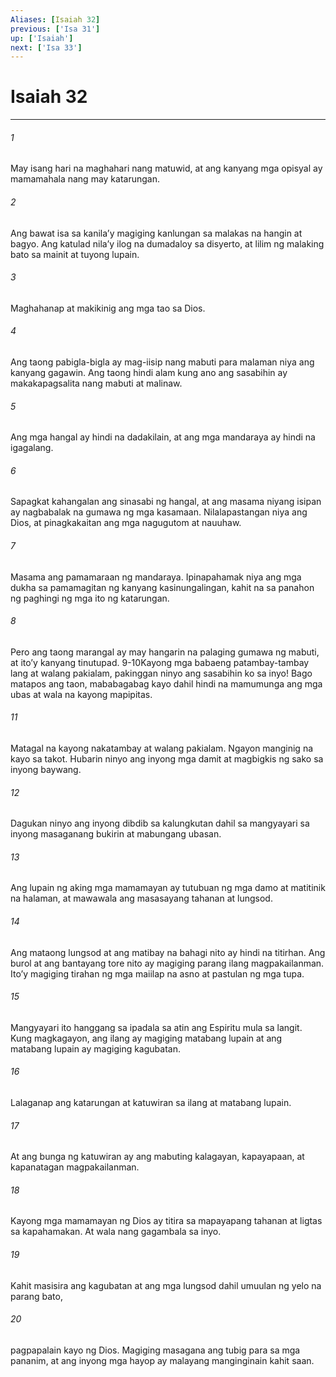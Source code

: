 ```yaml
---
Aliases: [Isaiah 32]
previous: ['Isa 31']
up: ['Isaiah']
next: ['Isa 33']
---
```

# Isaiah 32

***






















###### 1 










May isang hari na maghahari nang matuwid, at ang kanyang mga opisyal ay mamamahala nang may katarungan. 





















###### 2 










Ang bawat isa sa kanilaʼy magiging kanlungan sa malakas na hangin at bagyo. Ang katulad nilaʼy ilog na dumadaloy sa disyerto, at lilim ng malaking bato sa mainit at tuyong lupain. 





















###### 3 










Maghahanap at makikinig ang mga tao sa Dios. 





















###### 4 










Ang taong pabigla-bigla ay mag-iisip nang mabuti para malaman niya ang kanyang gagawin. Ang taong hindi alam kung ano ang sasabihin ay makakapagsalita nang mabuti at malinaw. 





















###### 5 










Ang mga hangal ay hindi na dadakilain, at ang mga mandaraya ay hindi na igagalang. 





















###### 6 










Sapagkat kahangalan ang sinasabi ng hangal, at ang masama niyang isipan ay nagbabalak na gumawa ng mga kasamaan. Nilalapastangan niya ang Dios, at pinagkakaitan ang mga nagugutom at nauuhaw. 





















###### 7 










Masama ang pamamaraan ng mandaraya. Ipinapahamak niya ang mga dukha sa pamamagitan ng kanyang kasinungalingan, kahit na sa panahon ng paghingi ng mga ito ng katarungan. 





















###### 8 










Pero ang taong marangal ay may hangarin na palaging gumawa ng mabuti, at itoʼy kanyang tinutupad. 9-10Kayong mga babaeng patambay-tambay lang at walang pakialam, pakinggan ninyo ang sasabihin ko sa inyo! Bago matapos ang taon, mababagabag kayo dahil hindi na mamumunga ang mga ubas at wala na kayong mapipitas. 





















###### 11 










Matagal na kayong nakatambay at walang pakialam. Ngayon manginig na kayo sa takot. Hubarin ninyo ang inyong mga damit at magbigkis ng sako sa inyong baywang. 





















###### 12 










Dagukan ninyo ang inyong dibdib sa kalungkutan dahil sa mangyayari sa inyong masaganang bukirin at mabungang ubasan. 





















###### 13 










Ang lupain ng aking mga mamamayan ay tutubuan ng mga damo at matitinik na halaman, at mawawala ang masasayang tahanan at lungsod. 





















###### 14 










Ang mataong lungsod at ang matibay na bahagi nito ay hindi na titirhan. Ang burol at ang bantayang tore nito ay magiging parang ilang magpakailanman. Itoʼy magiging tirahan ng mga maiilap na asno at pastulan ng mga tupa. 





















###### 15 










Mangyayari ito hanggang sa ipadala sa atin ang Espiritu mula sa langit. Kung magkagayon, ang ilang ay magiging matabang lupain at ang matabang lupain ay magiging kagubatan. 





















###### 16 










Lalaganap ang katarungan at katuwiran sa ilang at matabang lupain. 





















###### 17 










At ang bunga ng katuwiran ay ang mabuting kalagayan, kapayapaan, at kapanatagan magpakailanman. 





















###### 18 










Kayong mga mamamayan ng Dios ay titira sa mapayapang tahanan at ligtas sa kapahamakan. At wala nang gagambala sa inyo. 





















###### 19 










Kahit masisira ang kagubatan at ang mga lungsod dahil umuulan ng yelo na parang bato, 





















###### 20 










pagpapalain kayo ng Dios. Magiging masagana ang tubig para sa mga pananim, at ang inyong mga hayop ay malayang manginginain kahit saan.
